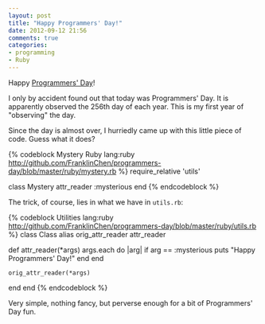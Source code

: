 ```yaml
---
layout: post
title: "Happy Programmers' Day!"
date: 2012-09-12 21:56
comments: true
categories:
- programming
- Ruby
---
```

Happy [Programmers' Day](http://en.wikipedia.org/wiki/Programmers'_Day)!

I only by accident found out that today was Programmers' Day. It is apparently observed the 256th day of each year. This is my first year of "observing" the day.

Since the day is almost over, I hurriedly came up with this little piece of code. Guess what it does?

{% codeblock Mystery Ruby lang:ruby http://github.com/FranklinChen/programmers-day/blob/master/ruby/mystery.rb %}
require_relative 'utils'

class Mystery
  attr_reader :mysterious
end
{% endcodeblock %}

<!--more-->

The trick, of course, lies in what we have in `utils.rb`:

{% codeblock Utilities lang:ruby http://github.com/FranklinChen/programmers-day/blob/master/ruby/utils.rb %}
class Class
  alias orig_attr_reader attr_reader

  def attr_reader(*args)
    args.each do |arg|
      if arg == :mysterious
        puts "Happy Programmers' Day!"
      end
    end

    orig_attr_reader(*args)
  end
end
{% endcodeblock %}

Very simple, nothing fancy, but perverse enough for a bit of Programmers' Day fun.

